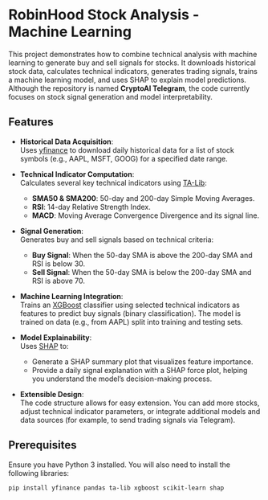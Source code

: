 # RobinHood Stock Analysis - Machine Learning

This project demonstrates how to combine technical analysis with machine learning to generate buy and sell signals for stocks. It downloads historical stock data, calculates technical indicators, generates trading signals, trains a machine learning model, and uses SHAP to explain model predictions. Although the repository is named **CryptoAI Telegram**, the code currently focuses on stock signal generation and model interpretability.

## Features

- **Historical Data Acquisition**:  
  Uses [yfinance](https://pypi.org/project/yfinance/) to download daily historical data for a list of stock symbols (e.g., AAPL, MSFT, GOOG) for a specified date range.

- **Technical Indicator Computation**:  
  Calculates several key technical indicators using [TA-Lib](https://mrjbq7.github.io/ta-lib/):
  - **SMA50 & SMA200**: 50-day and 200-day Simple Moving Averages.
  - **RSI**: 14-day Relative Strength Index.
  - **MACD**: Moving Average Convergence Divergence and its signal line.

- **Signal Generation**:  
  Generates buy and sell signals based on technical criteria:
  - **Buy Signal**: When the 50-day SMA is above the 200-day SMA and RSI is below 30.
  - **Sell Signal**: When the 50-day SMA is below the 200-day SMA and RSI is above 70.

- **Machine Learning Integration**:  
  Trains an [XGBoost](https://xgboost.readthedocs.io/) classifier using selected technical indicators as features to predict buy signals (binary classification). The model is trained on data (e.g., from AAPL) split into training and testing sets.

- **Model Explainability**:  
  Uses [SHAP](https://shap.readthedocs.io/) to:
  - Generate a SHAP summary plot that visualizes feature importance.
  - Provide a daily signal explanation with a SHAP force plot, helping you understand the model’s decision-making process.

- **Extensible Design**:  
  The code structure allows for easy extension. You can add more stocks, adjust technical indicator parameters, or integrate additional models and data sources (for example, to send trading signals via Telegram).

## Prerequisites

Ensure you have Python 3 installed. You will also need to install the following libraries:

```bash
pip install yfinance pandas ta-lib xgboost scikit-learn shap
